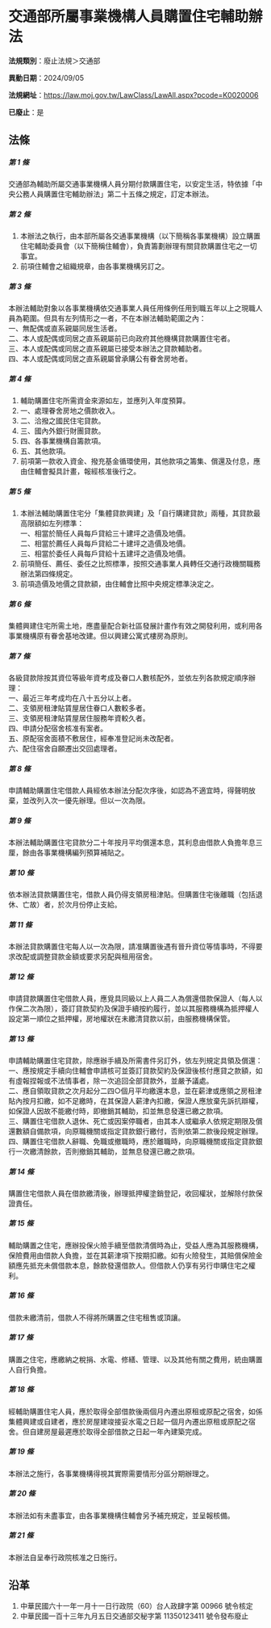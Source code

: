 # 交通部所屬事業機構人員購置住宅輔助辦法

**法規類別**：廢止法規＞交通部

**異動日期**：2024/09/05  

**法規網址**：https://law.moj.gov.tw/LawClass/LawAll.aspx?pcode=K0020006

**已廢止**：是



## 法條
##### 第 1 條
交通部為輔助所屬交通事業機構人員分期付款購置住宅，以安定生活，特依據「中央公務人員購置住宅輔助辦法」第二十五條之規定，訂定本辦法。

##### 第 2 條
1. 本辦法之執行，由本部所屬各交通事業機構（以下簡稱各事業機構）設立購置住宅輔助委員會（以下簡稱住輔會），負責籌劃辦理有關貸款購置住宅之一切事宜。
1. 前項住輔會之組織規章，由各事業機構另訂之。

##### 第 3 條
本辦法輔助對象以各事業機構依交通事業人員任用條例任用到職五年以上之現職人員為範圍。但具有左列情形之一者，不在本辦法輔助範圍之內：  
一、無配偶或直系親屬同居生活者。  
二、本人或配偶或同居之直系親屬前已向政府其他機構貸款購置住宅者。  
三、本人或配偶或同居之直系親屬已接受本辦法之貸款輔助者。  
四、本人或配偶或同居之直系親屬曾承購公有眷舍房地者。

##### 第 4 條
1. 輔助購置住宅所需資金來源如左，並應列入年度預算。
1. 一、處理眷舍房地之價款收入。
1. 二、洽撥之國民住宅貸款。
1. 三、國內外銀行財團貸款。
1. 四、各事業機構自籌款項。
1. 五、其他款項。
1. 前項第一款收入資金、撥充基金循環使用，其他款項之籌集、償還及付息，應由住輔會擬具計畫，報經核准後行之。

##### 第 5 條
1. 本辦法輔助購置住宅分「集體貸款興建」及「自行購建貸款」兩種，其貸款最高限額如左列標準：  
一、相當於簡任人員每戶貸給三十建坪之造價及地價。  
二、相當於薦任人員每戶貸給二十建坪之造價及地價。  
三、相當於委任人員每戶貸給十五建坪之造價及地價。
1. 前項簡任、薦任、委任之比照標準，按照交通事業人員轉任交通行政機關職務辦法第四條規定。
1. 前項造價及地價之貸款額，由住輔會比照中央規定標準決定之。

##### 第 6 條
集體興建住宅所需土地，應盡量配合新社區發展計畫作有效之開發利用，或利用各事業機構原有眷舍基地改建。但以興建公寓式樓房為原則。

##### 第 7 條
各級貸款除按其資位等級年資考成及眷口人數核配外，並依左列各款規定順序辦理：  
一、最近三年考成均在八十五分以上者。  
二、支領房租津貼賃屋居住眷口人數較多者。  
三、支領房租津貼賃屋居住服務年資較久者。  
四、申請分配宿舍核准有案者。  
五、原配宿舍面積不敷居住，經奉准登記尚未改配者。  
六、配住宿舍自願遷出交回處理者。

##### 第 8 條
申請輔助購置住宅借款人員經依本辦法分配次序後，如認為不適宜時，得聲明放棄，並改列入次一優先辦理。但以一次為限。

##### 第 9 條
本辦法輔助購置住宅貸款分二十年按月平均償還本息，其利息由借款人負擔年息三厘，餘由各事業機構編列預算補貼之。

##### 第 10 條
依本辦法貸款購置住宅，借款人員仍得支領房租津貼。但購置住宅後離職（包括退休、亡故）者，於次月份停止支給。

##### 第 11 條
本辦法貸款購置住宅每人以一次為限，請准購置後遇有晉升資位等情事時，不得要求改配或調整貸款金額或要求另配與租用宿舍。

##### 第 12 條
申請貸款購置住宅借款人員，應覓具同級以上人員二人為償還借款保證人（每人以作保二次為限），簽訂貸款契約及保證手續按約履行，並以其服務機構為抵押權人設定第一順位之抵押權，房地權狀在未繳清貸款以前，由服務機構保管。

##### 第 13 條
申請輔助購置住宅貸款，除應辦手續及所需書件另訂外，依左列規定具領及償還：  
一、應按規定手續向住輔會申請核可並簽訂貸款契約及保證後核付應貸之款額，如有虛報捏報或不法情事者，除一次追回全部貸款外，並嚴予議處。  
二、應自領取貸款之次月起分二四○個月平均繳還本息，並在薪津或應領之房租津貼內按月扣繳，如不足繳時，在其保證人薪津內扣繳，保證人應放棄先訴抗辯權，如保證人因故不能繳付時，即撤銷其輔助，扣並無息發還已繳之款項。  
三、購置住宅借款人退休、死亡或因案停職者，由其本人或繼承人依規定期限及償還數額自備款項，向原職機關或指定貸款銀行繳付，否則依第二款後段規定辦理。  
四、購置住宅借款人辭職、免職或撤職時，應於離職時，向原職機關或指定貸款銀行一次繳清餘款，否則撤銷其輔助，並無息發還已繳之款項。

##### 第 14 條
購置住宅借款人員在借款繳清後，辦理抵押權塗銷登記，收回權狀，並解除付款保證責任。

##### 第 15 條
輔助購置之住宅，應辦投保火險手續至借款清償時為止，受益人應為其服務機構，保險費用由借款人負擔，並在其薪津項下按期扣繳。如有火險發生，其賠償保險金額應先抵充未償借款本息，餘款發還借款人。但借款人仍享有另行申購住宅之權利。

##### 第 16 條
借款未繳清前，借款人不得將所購置之住宅租售或頂讓。

##### 第 17 條
購置之住宅，應繳納之稅捐、水電、修繕、管理、以及其他有關之費用，統由購置人自行負擔。

##### 第 18 條
經輔助購置住宅人員，應於取得全部借款後兩個月內遷出原租或原配之宿舍，如係集體興建或自建者，應於房屋建竣接妥水電之日起一個月內遷出原租或原配之宿舍。但自建房屋最遲應於取得全部借款之日起一年內建築完成。

##### 第 19 條
本辦法之施行，各事業機構得視其實際需要情形分區分期辦理之。

##### 第 20 條
本辦法如有未盡事宜，由各事業機構住輔會另予補充規定，並呈報核備。

##### 第 21 條
本辦法自呈奉行政院核准之日施行。

## 沿革
1. 中華民國六十一年一月十一日行政院（60）台人政肆字第 00966  號令核定
1. 中華民國一百十三年九月五日交通部交秘字第 11350123411  號令發布廢止
